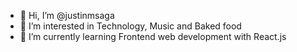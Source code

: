 - 👋 Hi, I’m @justinmsaga
- 👀 I’m interested in Technology, Music and Baked food
- 🌱 I’m currently learning Frontend web development with React.js
